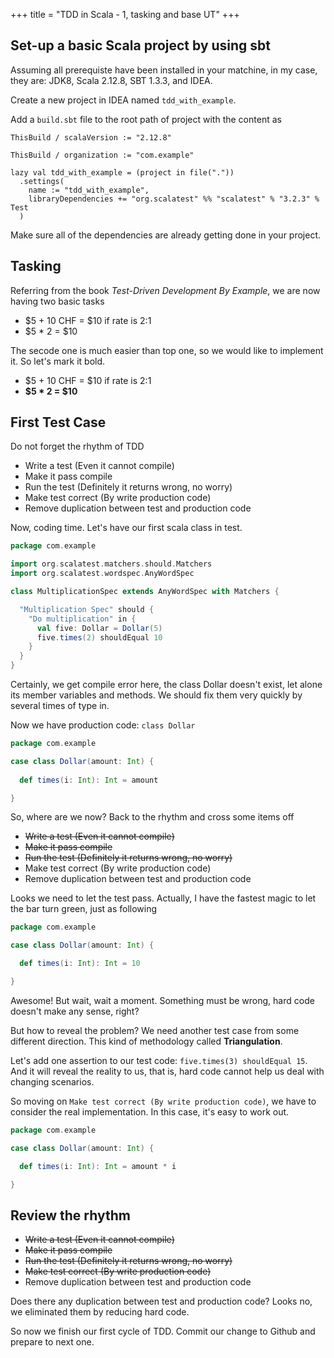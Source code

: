+++
title = "TDD in Scala - 1, tasking and base UT"
+++

## Set-up a basic Scala project by using sbt

Assuming all prerequiste have been installed in your matchine, in my case, they are: JDK8, Scala 2.12.8, SBT 1.3.3, and IDEA.

Create a new project in IDEA named `tdd_with_example`. 

Add a `build.sbt` file to the root path of project with the content as
```
ThisBuild / scalaVersion := "2.12.8"

ThisBuild / organization := "com.example"

lazy val tdd_with_example = (project in file("."))
  .settings(
    name := "tdd_with_example",
    libraryDependencies += "org.scalatest" %% "scalatest" % "3.2.3" % Test
  )

```

Make sure all of the dependencies are already getting done in your project.


## Tasking

Referring from the book <i>Test-Driven Development By Example</i>, we are now having two basic tasks

* $5 + 10 CHF = $10 if rate is 2:1
* $5 * 2 = $10

The secode one is much easier than top one, so we would like to implement it. So let's mark it bold.

* $5 + 10 CHF = $10 if rate is 2:1
* <b>$5 * 2 = $10</b>


## First Test Case

Do not forget the rhythm of TDD

- Write a test (Even it cannot compile)
- Make it pass compile
- Run the test (Definitely it returns wrong, no worry)
- Make test correct (By write production code)
- Remove duplication between test and production code

Now, coding time. Let's have our first scala class in test. 

``` Scala
package com.example

import org.scalatest.matchers.should.Matchers
import org.scalatest.wordspec.AnyWordSpec

class MultiplicationSpec extends AnyWordSpec with Matchers {

  "Multiplication Spec" should {
    "Do multiplication" in {
      val five: Dollar = Dollar(5)
      five.times(2) shouldEqual 10
    }
  }
}

```

Certainly, we get compile error here, the class Dollar doesn't exist, let alone its member variables and methods. We should fix them very quickly by several times of type in.

Now we have production code: `class Dollar`

``` Scala
package com.example

case class Dollar(amount: Int) {
  
  def times(i: Int): Int = amount

}
```

So, where are we now? Back to the rhythm and cross some items off
- ~~Write a test (Even it cannot compile)~~
- ~~Make it pass compile~~
- ~~Run the test (Definitely it returns wrong, no worry)~~
- Make test correct (By write production code)
- Remove duplication between test and production code

Looks we need to let the test pass. Actually, I have the fastest magic to let the bar turn green, just as following

``` Scala
package com.example

case class Dollar(amount: Int) {

  def times(i: Int): Int = 10

}
```

Awesome! But wait, wait a moment. Something must be wrong, hard code doesn't make any sense, right?

But how to reveal the problem? We need another test case from some different direction. This kind of methodology called <b>Triangulation</b>.

Let's add one assertion to our test code: `five.times(3) shouldEqual 15`. And it will reveal the reality to us, that is, hard code cannot help us deal with changing scenarios.

So moving on `Make test correct (By write production code)`, we have to consider the real implementation. In this case, it's easy to work out. 

``` Scala
package com.example

case class Dollar(amount: Int) {

  def times(i: Int): Int = amount * i

}

```

## Review the rhythm

- ~~Write a test (Even it cannot compile)~~
- ~~Make it pass compile~~
- ~~Run the test (Definitely it returns wrong, no worry)~~
- ~~Make test correct (By write production code)~~
- Remove duplication between test and production code

Does there any duplication between test and production code? Looks no, we eliminated them by reducing hard code.

So now we finish our first cycle of TDD. Commit our change to Github and prepare to next one.
